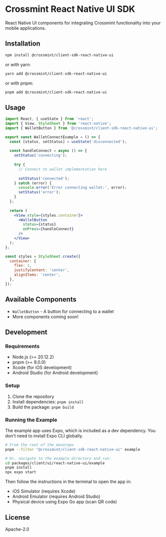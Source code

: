 # Crossmint React Native UI SDK

React Native UI components for integrating Crossmint functionality into your mobile applications.

## Installation

```bash
npm install @crossmint/client-sdk-react-native-ui
```

or with yarn:

```bash
yarn add @crossmint/client-sdk-react-native-ui
```

or with pnpm:

```bash
pnpm add @crossmint/client-sdk-react-native-ui
```

## Usage

```jsx
import React, { useState } from 'react';
import { View, StyleSheet } from 'react-native';
import { WalletButton } from '@crossmint/client-sdk-react-native-ui';

export const WalletConnectExample = () => {
  const [status, setStatus] = useState('disconnected');
  
  const handleConnect = async () => {
    setStatus('connecting');
    
    try {
      // Connect to wallet implementation here
      
      setStatus('connected');
    } catch (error) {
      console.error('Error connecting wallet:', error);
      setStatus('error');
    }
  };
  
  return (
    <View style={styles.container}>
      <WalletButton 
        status={status} 
        onPress={handleConnect}
      />
    </View>
  );
};

const styles = StyleSheet.create({
  container: {
    flex: 1,
    justifyContent: 'center',
    alignItems: 'center',
  },
});
```

## Available Components

- `WalletButton` - A button for connecting to a wallet
- More components coming soon!

## Development

### Requirements

- Node.js (>= 20.12.2)
- pnpm (>= 9.0.0)
- Xcode (for iOS development)
- Android Studio (for Android development)

### Setup

1. Clone the repository
2. Install dependencies: `pnpm install`
3. Build the package: `pnpm build`

### Running the Example

The example app uses Expo, which is included as a dev dependency. You don't need to install Expo CLI globally.

```bash
# From the root of the monorepo
pnpm --filter "@crossmint/client-sdk-react-native-ui" example

# Or, navigate to the example directory and run:
cd packages/client/ui/react-native-ui/example
pnpm install
npx expo start
```

Then follow the instructions in the terminal to open the app in:
- iOS Simulator (requires Xcode)
- Android Emulator (requires Android Studio)
- Physical device using Expo Go app (scan QR code)

## License

Apache-2.0 